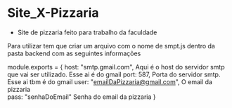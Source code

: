 # Site_X-Pizzaria
- Site de pizzaria feito para trabalho da faculdade

 
 Para utilizar tem que criar um arquivo com o nome de smpt.js dentro da pasta backend com as seguintes informações

 module.exports = {
    host: "smtp.gmail.com",   Aqui é o host do servidor smtp que vai ser utilizado. Esse ai é do gmail 
    port: 587,  Porta do servidor smtp. Esse ai tbm é do gmail 
    user: "emailDaPizzaria@gmail.com",  O email da pizzaria  
    pass: "senhaDoEmail"  Senha do email da pizzaria 
}
